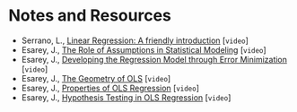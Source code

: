 # Notes and Resources

- Serrano, L., [Linear Regression: A friendly introduction](https://www.youtube.com/watch?v=wYPUhge9w5c) [`video`]
- Esarey, J., [The Role of Assumptions in Statistical Modeling](https://www.youtube.com/watch?v=l5j-g-RqLMA) [`video`]
- Esarey, J., [Developing the Regression Model through Error Minimization](https://www.youtube.com/watch?v=-0tIqEHo3uM) [`video`]
- Esarey, J., [The Geometry of OLS](https://www.youtube.com/watch?v=Pr1lNT8PG3w) [`video`]
- Esarey, J., [Properties of OLS Regression](https://www.youtube.com/watch?v=l_rlt7x_hGE) [`video`]
- Esarey, J., [Hypothesis Testing in OLS Regression](https://www.youtube.com/watch?v=tCy712irJbc) [`video`]